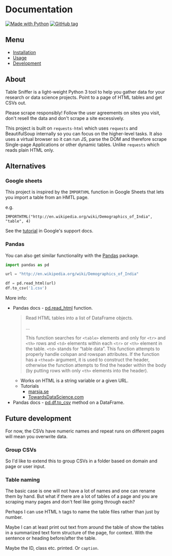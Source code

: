 # Documentation

[![Made with Python](https://img.shields.io/badge/Python->=3.6-blue?logo=python&logoColor=white)](https://python.org)
[![GitHub tag](https://img.shields.io/github/tag/MichaelCurrin/table-sniffer.svg)](https://GitHub.com/MichaelCurrin/table-sniffer/tags/)


## Menu

- [Installation](installation.md)
- [Usage](usage.md)
- [Development](development.md)


## About

Table Sniffer is a light-weight Python 3 tool to help you gather data for your research or data science projects. Point to a page of HTML tables and get CSVs out.

Please scrape responsibly! Follow the user agreements on sites you visit, don't resell the data and don't scrape a site excessively.

This project is built on `requests-html` which uses `requests` and BeautifulSoup internally so you can focus on the higher-level tasks. It also uses a virtual browser so it can run JS, parse the DOM and therefore scrape Single-page Applications or other dynamic tables. Unlike `requests` which reads plain HTML only.


## Alternatives

### Google sheets

This project is inspired by the `IMPORTXML` function in Google Sheets that lets you import a table from an HMTL page.

e.g.

```
IMPORTHTML("http://en.wikipedia.org/wiki/Demographics_of_India", "table", 4)
```

See the [tutorial](https://support.google.com/docs/answer/3093339) in Google's support docs.

### Pandas

You can also get similar functionality with the [Pandas](https://pandas.pydata.org/) package.

```python
import pandas as pd

url = "http://en.wikipedia.org/wiki/Demographics_of_India"

df = pd.read_html(url)
df.to_csv('1.csv')
```

More info:

- Pandas docs - [pd.read_html](https://pandas.pydata.org/pandas-docs/stable/reference/api/pandas.read_html.html) function.
    > Read HTML tables into a list of DataFrame objects.
    >
    > ...
    >
    > This function searches for `<table>` elements and only for `<tr>` and `<th>` rows and `<td>` elements within each `<tr>` or `<th>` element in the table. `<td>` stands for “table data”. This function attempts to properly handle colspan and rowspan attributes. If the function has a `<thead>` argument, it is used to construct the header, otherwise the function attempts to find the header within the body (by putting rows with only `<th>` elements into the header).
    - Works on HTML is a string variable or a given URL.
    - Tutorials
        - [marsja.se](https://www.marsja.se/how-to-use-pandas-read_html-to-scrape-data-from-html-tables/)
        - [TowardsDataScience.com](https://towardsdatascience.com/scraping-tabular-data-with-pandas-python-10cf2a133cbf)
- Pandas docs - [pd.df.to_csv](https://pandas.pydata.org/pandas-docs/stable/reference/api/pandas.DataFrame.to_csv.html) method on a DataFrame.


## Future development

For now, the CSVs have numeric names and repeat runs on different pages will mean you overwrite data.

### Group CSVs

So I'd like to extend this to group CSVs in a folder based on domain and page or user input.

### Table naming

The basic case is one will not have a lot of names and one can rename them by hand. But what if there are a lot of tables of a page and you are scraping many pages and don't feel like going through each?

Perhaps I can use HTML `h` tags to name the table files rather than just by number.

Maybe I can at least print out text from around the table of show the tables in a summarized text form structure of the page, for context. With the sentence or heading before/after the table.

Maybe the ID, class etc. printed. Or `caption`.
